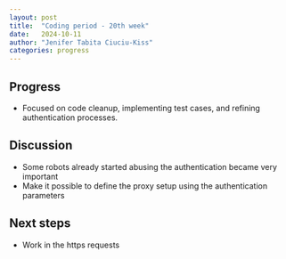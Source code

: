 ```yaml
---
layout: post
title:  "Coding period - 20th week"
date:   2024-10-11
author: "Jenifer Tabita Ciuciu-Kiss"
categories: progress
---
```


## Progress
- Focused on code cleanup, implementing test cases, and refining authentication processes.

## Discussion
- Some robots already started abusing the authentication became very important
- Make it possible to define the proxy setup using the authentication parameters

## Next steps
- Work in the https requests